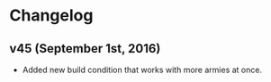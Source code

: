 # Changelog

## v45 (September 1st, 2016)
- Added new build condition that works with more armies at once.
